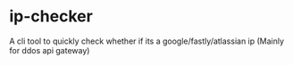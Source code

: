 # ip-checker
A cli tool to quickly check whether if its a google/fastly/atlassian ip (Mainly for ddos api gateway)
